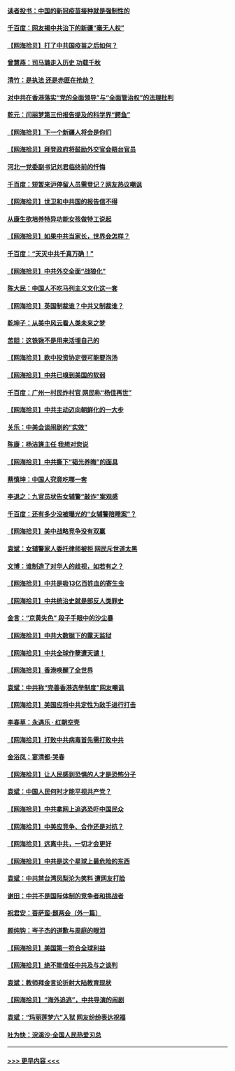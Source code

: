 #### [读者投书：中国的新冠疫苗接种就是强制性的](../pages/nsc993/n12859932.md?t=04071852) 
#### [千百度：网友揭中共治下的新疆“毫无人权”](../pages/nsc993/n12858385.md?t=04071852) 
#### [【网海拾贝】打了中共国疫苗之后如何？](../pages/nsc993/n12857866.md?t=04071852) 
#### [曾慧燕：司马璐走入历史 功载千秋](../pages/nsc993/n12856996.md?t=04071852) 
#### [清竹：是执法 还是赤匪在抢劫？](../pages/nsc993/n12856952.md?t=04071852) 
#### [对中共在香港落实“党的全面领导”与“全面管治权”的法理批判](../pages/nsc993/n12856929.md?t=04071852) 
#### [乾元：闫丽梦第三份报告提及的科学界“鳄鱼”](../pages/nsc993/n12855985.md?t=04071852) 
#### [【网海拾贝】下一个新疆人将会是你们](../pages/nsc993/n12855864.md?t=04071852) 
#### [【网海拾贝】拜登政府将鼓励外交官会晤台官员](../pages/nsc993/n12853615.md?t=04071852) 
#### [河北一党委副书记刘君临终前的忏悔](../pages/nsc993/n12849420.md?t=04071852) 
#### [千百度：短暂来沪停留人员需登记？网友热议嘲讽](../pages/nsc993/n12853497.md?t=04071852) 
#### [【网海拾贝】世卫和中共国的报告信不得](../pages/nsc993/n12850902.md?t=04071852) 
#### [从康生欲培养特异功能女孩做特工说起](../pages/nsc993/n12849289.md?t=04071852) 
#### [【网海拾贝】如果中共当家长，世界会怎样？](../pages/nsc993/n12848436.md?t=04071852) 
#### [千百度：“天灭中共千真万确！”](../pages/nsc993/n12845659.md?t=04071852) 
#### [【网海拾贝】中共外交全面“战狼化”](../pages/nsc993/n12845607.md?t=04071852) 
#### [陈大民：中国人不吃马列主义文化这一套](../pages/nsc993/n12842496.md?t=04071852) 
#### [【网海拾贝】英国制裁谁？中共又制裁谁？](../pages/nsc993/n12840909.md?t=04071852) 
#### [乾坤子：从美中风云看人类未来之梦](../pages/nsc993/n12840590.md?t=04071852) 
#### [苦胆：这铁锹不是用来活埋自己的](../pages/nsc993/n12839512.md?t=04071852) 
#### [【网海拾贝】欧中投资协定很可能要泡汤](../pages/nsc993/n12835122.md?t=04071852) 
#### [【网海拾贝】中共已嗅到美国的软弱](../pages/nsc993/n12832411.md?t=04071852) 
#### [千百度：广州一村民炸村官 网民称“杨佳再世”](../pages/nsc993/n12832380.md?t=04071852) 
#### [【网海拾贝】中共主动迈向朝鲜化的一大步](../pages/nsc993/n12829887.md?t=04071852) 
#### [关乐：中美会谈闹剧的“实效”](../pages/nsc993/n12826698.md?t=04071852) 
#### [陈康：杨洁篪主任  我想对您说](../pages/nsc993/n12826609.md?t=04071852) 
#### [【网海拾贝】中共撕下“韬光养晦”的面具](../pages/nsc993/n12826459.md?t=04071852) 
#### [蔡慎坤：中国人究竟吃哪一套](../pages/nsc993/n12826010.md?t=04071852) 
#### [李退之：九官员状告女辅警“敲诈”案观感](../pages/nsc993/n12823984.md?t=04071852) 
#### [千百度：还有多少没被曝光的“女辅警陪睡案”？](../pages/nsc993/n12822136.md?t=04071852) 
#### [【网海拾贝】美中战略竞争没有双赢](../pages/nsc993/n12822105.md?t=04071852) 
#### [袁斌：女辅警家人委托律师被拒 网民斥世道太黑](../pages/nsc993/n12822004.md?t=04071852) 
#### [文博：谁制造了对华人的歧视，如若有之？](../pages/nsc993/n12821635.md?t=04071852) 
#### [【网海拾贝】中共是吸13亿百姓血的寄生虫](../pages/nsc993/n12819191.md?t=04071852) 
#### [【网海拾贝】中共统治史就是部反人类罪史](../pages/nsc993/n12816738.md?t=04071852) 
#### [金言：“京黄失色” 段子手眼中的沙尘暴](../pages/nsc993/n12815700.md?t=04071852) 
#### [【网海拾贝】中共大数据下的露天监狱](../pages/nsc993/n12811075.md?t=04071852) 
#### [【网海拾贝】中共全球作孽遭天谴！](../pages/nsc993/n12810258.md?t=04071852) 
#### [【网海拾贝】香港唤醒了全世界](../pages/nsc993/n12809100.md?t=04071852) 
#### [袁斌：中共称“完善香港选举制度”网友嘲讽](../pages/nsc993/n12808994.md?t=04071852) 
#### [【网海拾贝】美国应将中共定性为敌手进行打击](../pages/nsc993/n12806870.md?t=04071852) 
#### [李春草：永遇乐 · 红朝空壳](../pages/nsc993/n12805365.md?t=04071852) 
#### [【网海拾贝】打败中共病毒首先需打败中共](../pages/nsc993/n12803930.md?t=04071852) 
#### [金浴凤：宴清都‧哭春](../pages/nsc993/n12801601.md?t=04071852) 
#### [【网海拾贝】让人民感到恐惧的人才是恐怖分子](../pages/nsc993/n12799347.md?t=04071852) 
#### [袁斌：中国人民何时才能平视共产党？](../pages/nsc993/n12799306.md?t=04071852) 
#### [【网海拾贝】中共拿网上追逃恐吓中国民众](../pages/nsc993/n12796905.md?t=04071852) 
#### [【网海拾贝】中美应竞争、合作还是对抗？](../pages/nsc993/n12794675.md?t=04071852) 
#### [【网海拾贝】远离中共，一切才会更好](../pages/nsc993/n12793572.md?t=04071852) 
#### [【网海拾贝】中共是这个星球上最危险的东西](../pages/nsc993/n12791400.md?t=04071852) 
#### [袁斌：中共禁台湾凤梨沦为笑料 遭网友打脸](../pages/nsc993/n12791335.md?t=04071852) 
#### [谢田：中共不是国际体制的竞争者和挑战者](../pages/nsc993/n12791212.md?t=04071852) 
#### [祝君安：菩萨蛮·题两会（外一篇）](../pages/nsc993/n12786801.md?t=04071852) 
#### [颜纯钩：岑子杰的道歉与周庭的眼泪](../pages/nsc993/n12786775.md?t=04071852) 
#### [【网海拾贝】美国第一符合全球利益](../pages/nsc993/n12786666.md?t=04071852) 
#### [【网海拾贝】绝不能信任中共及与之谈判](../pages/nsc993/n12784266.md?t=04071852) 
#### [袁斌：教师拜金言论折射大陆教育现状](../pages/nsc993/n12783868.md?t=04071852) 
#### [【网海拾贝】“海外追逃”，中共导演的闹剧](../pages/nsc993/n12781638.md?t=04071852) 
#### [袁斌：“玛丽莲梦六”入狱 网友纷纷表达祝福](../pages/nsc993/n12781432.md?t=04071852) 
#### [吐为快：浣溪沙·全国人民热爱刃总](../pages/nsc993/n12781393.md?t=04071852) 

----
#### [ >>> 更早内容 <<< ](../indexes/nsc993-earlier.md)
